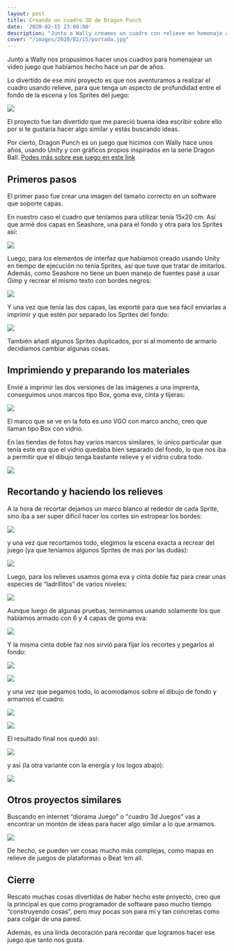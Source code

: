 ```yaml
---
layout: post
title: Creando un cuadro 3D de Dragon Punch
date: '2020-02-15 23:00:00'
description: "Junto a Wally creamos un cuadro con relieve en homenaje a nuestro juego ..."
cover: "/images/2020/02/15/portada.jpg"
---
```


Junto a Wally nos propusimos hacer unos cuadros para homenajear un video juego
que habíamos hecho hace un par de años.

Lo divertido de ese mini proyecto es que nos aventuramos a realizar el cuadro
usando relieve, para que tenga un aspecto de profundidad entre el fondo de la
escena y los Sprites del juego:

![](/images/2020/02/15/C44FD51B-A9D1-494D-AB0F-69AE137C723F_1_105_c.jpeg)

El proyecto fue tan divertido que me pareció buena idea escribir sobre ello por
si te gustaría hacer algo similar y estás buscando ideas.

Por cierto, Dragon Punch es un juego que hicimos con Wally hace unos años,
usando Unity y con gráficos propios inspirados en la serie Dragon Ball. [Podes
más sobre ese juego en este
link](https://www.examplelab.com.ar/posts/2015-11-25-nuestro-juego-nuevo-dragon-punch/)

## Primeros pasos

El primer paso fue crear una imagen del tamaño correcto en un software que soporte capas.

En nuestro caso el cuadro que teníamos para utilizar tenía 15x20 cm. Así que
armé dos capas en Seashore, una para el fondo y otra para los Sprites así:

![](/images/2020/02/15/sin-titulo-2.jpg)

Luego, para los elementos de interfaz que habíamos creado usando Unity en tiempo
de ejecución no tenía Sprites, así que tuve que tratar de imitarlos. Además,
como Seashore no tiene un buen manejo de fuentes pasé a usar Gimp y recrear el
mismo texto con bordes negros:

![](/images/2020/02/15/sin-titulo-5.png)

Y una vez que tenía las dos capas, las exporté para que sea fácil enviarlas a
imprimir y que estén por separado los Sprites del fondo:  

![](/images/2020/02/15/sin-titulo-7.png)

También añadí algunos Sprites duplicados, por si al momento de armarlo
decidíamos cambiar algunas cosas.

## Imprimiendo y preparando los materiales

Envié a imprimir las dos versiones de las imágenes a una imprenta, conseguimos
unos marcos tipo Box, goma eva, cinta y tijeras:

![](/images/2020/02/15/D153094D-5E43-4426-81FA-7B23505C810A_1_105_c.jpeg)

El marco que se ve en la foto es uno VGO con marco ancho, creo que llaman tipo
Box con vidrio.

En las tiendas de fotos hay varios marcos similares, lo único particular que
tenía este era que el vidrio quedaba bien separado del fondo, lo que nos iba a
permitir que el dibujo tenga bastante relieve y el vidrio cubra todo.

![](/images/2020/02/15/EB2F13EC-6BF2-4066-92F3-3836E0F47351.png)

## Recortando y haciendo los relieves

A la hora de recortar dejamos un marco blanco al rededor de cada Sprite, sino
iba a ser super difícil hacer los cortes sin estropear los bordes:

![](/images/2020/02/15/4A648C19-D2FE-4056-B896-968CCC11A3FB_1_105_c.jpeg)

y una vez que recortamos todo, elegimos la escena exacta a recrear del juego (ya
que teníamos algunos Sprites de mas por las dudas):

![](/images/2020/02/15/54ADD791-A633-48FF-9D90-B46E583D71B9_1_201_a.jpeg)

Luego, para los relieves usamos goma eva y cinta doble faz para crear unas
especies de “ladrillitos” de varios niveles:

![](Creando%20un%20cuadro%203D%20de%20Dragon%20Punch/60AA3A59-B405-43C9-8726-D3FF42928B40_1_105_c.jpeg)

Aunque luego de algunas pruebas, terminamos usando solamente los que habíamos
armado con 6 y 4 capas de goma eva:

![](/images/2020/02/15/0A340F6B-FD3F-4131-AEE7-2633235C5257_1_105_c.jpeg)

Y la misma cinta doble faz nos sirvió para fijar los recortes y pegarlos al
fondo:

![](/images/2020/02/15/1B9C89DF-530C-412F-8369-13BF5D9C80BA_1_105_c.jpeg)

![](/images/2020/02/15/32EA528B-7C07-4C55-87F1-D3382019B9BF_1_105_c.jpeg)

y una vez que pegamos todo, lo acomodamos sobre el dibujo de fondo y armamos el
cuadro:

![](/images/2020/02/15/8AF53631-0BE4-4485-8954-B9F02D4B4161_1_105_c.jpeg)

![](/images/2020/02/15/9616293E-54C6-4A2B-9C49-3BB412475B1C_1_105_c.jpeg)

El resultado final nos quedó así:

![](/images/2020/02/15/007EB6E5-E70B-4C40-A2DE-2460420CC9F7_1_105_c.jpeg)

y así (la otra variante con la energía y los logos abajo):

![](/images/2020/02/15/75A734DB-C32F-4129-AE0F-DED20074B376_1_105_c.jpeg)

## Otros proyectos similares

Buscando en internet “diorama Juego” o "cuadro 3d Juegos” vas a encontrar un
montón de ideas para hacer algo similar a lo que armamos.

![](/images/2020/02/15/dioramas.jpg)

De hecho, se pueden ver cosas mucho más complejas, como mapas en relieve de
juegos de plataformas o Beat ‘em all.


## Cierre

Rescato muchas cosas divertidas de haber hecho este proyecto, creo que la
principal es que como programador de software paso mucho tiempo “construyendo
cosas”, pero muy pocas son para mí y tan concretas como para colgar de una
pared.

Además, es una linda decoración para recordar que logramos hacer ese juego que
tanto nos gusta.
